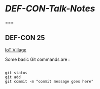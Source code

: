 # *DEF-CON-Talk-Notes*
===

## **DEF-CON 25**



[IoT Village ](https://github.com/Ajay2007/DEF-CON-Talk_Notes/blob/master/ot_village.txt)


Some basic Git commands are :
```

git status
git add
git commit -m "commit message goes here"
```
